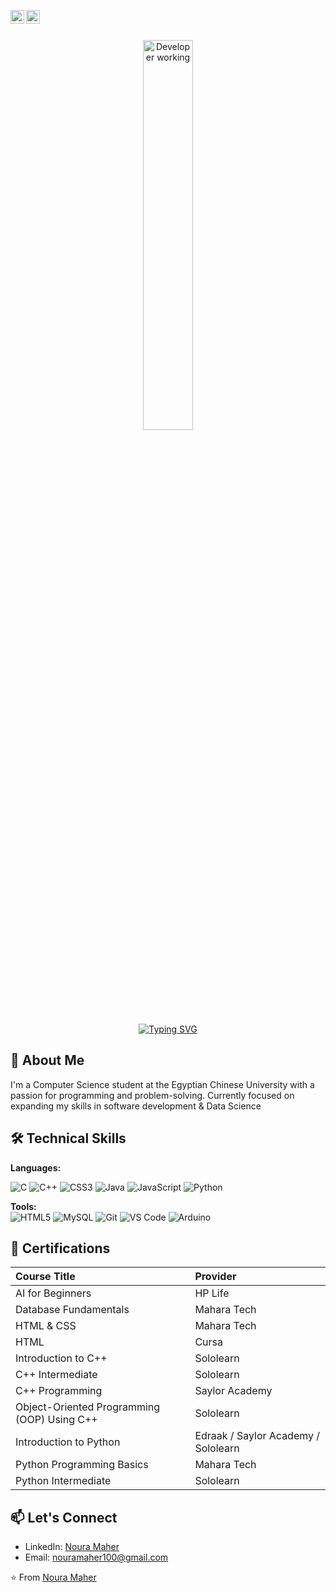 <div align="center">

<a href='https://www.linkedin.com/in/nouramaher/'><img align='left' alt="LinkedIn" src="https://img.shields.io/badge/LinkedIn-AAAAAA?style=flat&logo=linkedin&logoColor=white" height='22px'/></a>

<a href='https://www.youtube.com/@nouram.w' target="_blank"><img align='left' alt="YouTube" src="https://img.shields.io/badge/YouTube-AAAAAA?style=flat&logo=youtube&logoColor=white" height='22px'/></a>
<br/><br/>

<img src="https://github.com/NouraMaher/gif/blob/main/gittt.gif?raw=true" width="40%" alt="Developer working" />

[![Typing SVG](https://readme-typing-svg.herokuapp.com?font=Fira+Code&size=24&pause=1000&color=F7941D&center=true&vCenter=true&width=500&lines=I'm+Noura+Maher;+Web+Development+%26++Data+Science+Enthusiast;+Problem+Solver+%7C+Learning+to+Code;Electronics+%26+Arduino+Maker)](https://git.io/typing-svg)

</div>

## 🚀 About Me

I'm a Computer Science student at the Egyptian Chinese University with a passion for programming and problem-solving. Currently focused on expanding my skills in software development & Data Science

## 🛠 Technical Skills

**Languages:**

![C](https://img.shields.io/badge/C-A8B9CC?logo=c&logoColor=white)
![C++](https://img.shields.io/badge/C%2B%2B-00599C?logo=c%2B%2B&logoColor=white)
![CSS3](https://img.shields.io/badge/CSS3-1572B6?logo=css3&logoColor=white)
![Java](https://img.shields.io/badge/Java-007396?logo=java&logoColor=white)
![JavaScript](https://img.shields.io/badge/JavaScript-F7DF1E?logo=javascript&logoColor=black)
![Python](https://img.shields.io/badge/Python-3776AB?logo=python&logoColor=white)

**Tools:**  
![HTML5](https://img.shields.io/badge/HTML5-E34F26?logo=html5&logoColor=white)
![MySQL](https://img.shields.io/badge/MySQL-4479A1?logo=mysql&logoColor=white)
![Git](https://img.shields.io/badge/Git-F05032?logo=git&logoColor=white)
![VS Code](https://img.shields.io/badge/VS_Code-007ACC?logo=visualstudiocode&logoColor=white)
![Arduino](https://img.shields.io/badge/Arduino-00979D?style=flat&logo=arduino&logoColor=white)

## 📜 Certifications

| Course Title                            | Provider                                |
| :-------------------------------------- | :-------------------------------------- |
| AI for Beginners                        | HP Life                                 |
| Database Fundamentals                   | Mahara Tech                             |
| HTML & CSS                              | Mahara Tech                             |
| HTML                                    | Cursa                                   |
| Introduction to C++                     | Sololearn                               |
| C++ Intermediate                        | Sololearn                               |
| C++ Programming                         | Saylor Academy                          |
| Object-Oriented Programming (OOP) Using C++ | Sololearn                               |
| Introduction to Python                  | Edraak  /  Saylor Academy  /  Sololearn         |
| Python Programming Basics               | Mahara Tech                             |
| Python Intermediate                     | Sololearn                               |

## 📫 Let's Connect

- LinkedIn: [Noura Maher](https://www.linkedin.com/in/nouramaher)
- Email: nouramaher100@gmail.com

⭐️ From [Noura Maher](https://github.com/NouraMaher)
